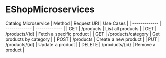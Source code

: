 # EShopMicroservices

Catalog Microservice
| Method  | Request URI | Use Cases |
| ------------- | ------------- | ------------- |
| GET  | /products  | List all products |
| GET  | /products/{id}  | Fetch a specific product |
| GET  | /products/category  | Get products by category |
| POST | /products | Create a new product |
| PUT | /products/{id} | Update a product |
| DELETE | /products/{id} | Remove a product |

